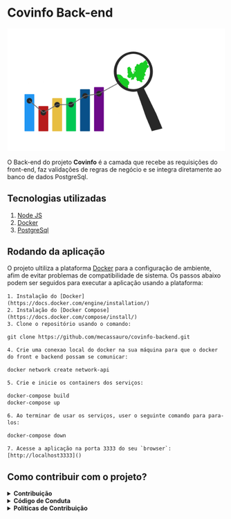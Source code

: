 # Covinfo Back-end

<p align="center">
  <img src="./img/logo.svg" alt="logo">
</p>

O Back-end do projeto **Covinfo** é a camada que recebe as requisições do front-end, faz validações de regras de negócio e se integra diretamente ao banco de dados PostgreSql.

## Tecnologias utilizadas

1. [Node JS](https://nodejs.org/en/)
2. [Docker](https://www.docker.com/what-docker)
3. [PostgreSql](https://www.postgresql.org/)

## Rodando da aplicação

O projeto ultiliza a plataforma [Docker](https://www.docker.com/what-docker) para a configuração de ambiente, afim de evitar problemas de compatibilidade de sistema. Os passos abaixo podem ser seguidos para executar a aplicação usando a plataforma:

    1. Instalação do [Docker](https://docs.docker.com/engine/installation/)
    2. Instalação do [Docker Compose](https://docs.docker.com/compose/install/)
    3. Clone o repositório usando o comando:
 ```
 git clone https://github.com/mecassauro/covinfo-backend.git
 ```
    4. Crie uma conexao local do docker na sua máquina para que o docker do front e backend possam se comunicar:
 ```
 docker network create network-api
 ```
    5. Crie e inicie os containers dos serviços:

 ```
 docker-compose build
 docker-compose up
 ```

    6. Ao terminar de usar os serviços, user o seguinte comando para para-los:
 ```
 docker-compose down
 ```

    7. Acesse a aplicação na porta 3333 do seu `browser`: [http://localhost3333]()

 ## Como contribuir com o projeto?

 <details><summary><b>Contribuição</b></summary>
 1. <a href="https://github.com/mecassauro/RADAR-frontend/blob/master/docs/CONTRIBUTING.md">Guia de Contribuição</a>
 </details>

<details><summary><b>Código de Conduta</b></summary>
1. <a href="https://github.com/mecassauro/RADAR-frontend/blob/master/docs/CODE_OF_CONDUCT.md">Código de Conduta</a>
</details>

<details><summary><b>Políticas de Contribuição</b></summary>
1. <a href="https://github.com/mecassauro/docs/blob/master/docs/gcs.md">Política de branchs/commits/</a>
</details>





